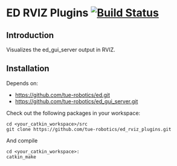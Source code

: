 ED RVIZ Plugins [![Build Status](https://travis-ci.org/tue-robotics/ed_rviz_plugins.svg?branch=master)](https://travis-ci.org/tue-robotics/ed_rviz_plugins)
======

## Introduction

Visualizes the ed_gui_server output in RVIZ.

## Installation

Depends on:
- https://github.com/tue-robotics/ed.git
- https://github.com/tue-robotics/ed_gui_server.git

Check out the following packages in your workspace:

    cd <your_catkin_workspace>/src
    git clone https://github.com/tue-robotics/ed_rviz_plugins.git

And compile

    cd <your_catkin_workspace>:
    catkin_make
